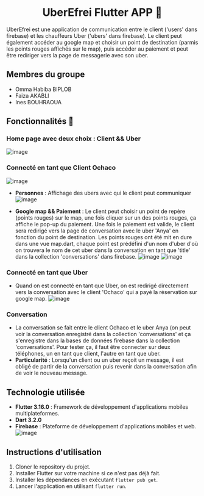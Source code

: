 <h1 align="center">
  UberEfrei Flutter APP 🦄
</h1>

UberEfrei est une application de communication entre le client ('users' dans firebase) et les chauffeurs Uber ('ubers' dans firebase). 
Le client peut également accéder au google map et choisir un point de destination (parmis les points rouges affichés sur le map), puis accéder au paiement et peut être rediriger vers la page de messagerie avec son uber.

## Membres du groupe
- Omma Habiba BIPLOB
- Faiza AKABLI
- Ines BOUHRAOUA

## Fonctionnalités 🦊

### Home page avec deux choix : Client && Uber 

![image](https://github.com/Omma-Habiba/Uberefrei_flutter/assets/76633646/df839446-13d7-4348-9cb2-625915eed90d)


### Connecté en tant que Client Ochaco

![image](https://github.com/Omma-Habiba/Uberefrei_flutter/assets/76633646/72f900c7-26c9-44aa-b7b8-dbadb51a1449)

- **Personnes** : Affichage des ubers avec qui le client peut communiquer
![image](https://github.com/Omma-Habiba/Uberefrei_flutter/assets/76633646/f9e73dc8-aab4-4af8-9276-1e3c9c64bf2e)

- **Google map && Paiement** : Le client peut choisir un point de repère (points rouges) sur le map, une fois cliquer sur un des points rouges, ça affiche le pop-up du paiement. Une fois le paiement est valide, le client sera redirigé vers la page de conversation avec le uber 'Anya' en fonction du point de destination. Les points rouges ont été mit en dure dans une vue map.dart, chaque point est prédéfini d'un nom d'uber d'où on trouvera le nom de cet uber dans la conversation en tant que 'title' dans la collection 'conversations' dans firebase.
![image](https://github.com/Omma-Habiba/Uberefrei_flutter/assets/76633646/3c8286f2-691f-4a67-8cb9-e713c2f895a1)
![image](https://github.com/Omma-Habiba/Uberefrei_flutter/assets/76633646/3e4e2670-9a78-4239-b649-790b350075d3)


### Connecté en tant que Uber
- Quand on est connecté en tant que Uber, on est redirigé directement vers la conversation avec le client 'Ochaco' qui a payé la réservation sur google map.
![image](https://github.com/Omma-Habiba/Uberefrei_flutter/assets/76633646/ad6a1fc7-34a8-414f-bc34-c61cd452b206)


### Conversation 
- La conversation se fait entre le client Ochaco et le uber Anya (on peut voir la conversation enregistré dans la collection 'conversations' et ça s'enregistre dans la bases de données firebase dans la collection 'conversations'. Pour tester ça, il faut être connecter sur deux téléphones, un en tant que client, l'autre en tant que uber.
- **Particularité** : Lorsqu'un client ou un uber reçoit un message, il est obligé de partir de la conversation puis revenir dans la conversation afin de voir le nouveau message.


## Technologie utilisée
- **Flutter 3.16.0** : Framework de développement d'applications mobiles multiplateformes.
- **Dart 3.2.0** 
- **Firebase** : Plateforme de développement d'applications mobiles et web.
![image](https://github.com/Omma-Habiba/Uberefrei_flutter/assets/76633646/550e02dc-58e5-4a3b-85bd-0bbd98a39be0)


## Instructions d'utilisation
1. Cloner le repository du projet.
2. Installer Flutter sur votre machine si ce n'est pas déjà fait.
3. Installer les dépendances en exécutant `flutter pub get`.
4. Lancer l'application en utilisant `flutter run`.
